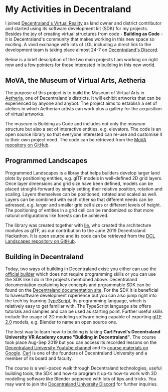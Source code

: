 # My Activities in Decentraland

I joined [Decentraland's Virtual Reality](https://decentraland.org/) as land owner and district contributor and started using its software development kit (SDK) for my projects. Besides the joy of creating virtual structures from code - **Building as Code** - it is Decentraland's community that makes working in this new space so exciting. A vivid exchange with lots of LOL including a direct link to the development team is taking place almost 24-7 on [Decentraland's Discord](https://dcl.gg/discord).    

Below is a brief description of the two main projects I am working on right now and a few pointers for those interested in building in this new world.

## MoVA, the Museum of Virtual Arts, Aetheria

The purpose of this project is to build the Museum of Virtual Arts in [Aetheria](https://aetheria.io), one of Decentraland's districts. It will exhibit artworks that can be experienced by anyone and anybot. The project aims to establish a set of ateliers in which Aetherian artists can work plus a gallery for the acquisition of virtual artworks.

The museum is Building as Code and includes not only the museum structure but also a set of interactive entities, e.g. elevators. The code is an open source library so that everyone interested can re-use and customise it to their own project need. The code can be retrieved from the [MoVA repository on GitHub](https://github.com/vrontier/MoVA).

## Programmed Landscapes 

Programmed Landscapes is a libray that helps builders develop larger land plots by positioning entities, e.g. glTF models in well-defined 2D grid layers. Once layer dimensions and grid size have been defined, models can be placed straight-forward by simply setting their relative position, rotation and scaling. Layers themselves can be positioned, rotated and scaled as well. Layers can be combined with each other so that different needs can be adressed, e.g. larger and smaller grid cell sizes or different levels of height. The positioning of entities in a grid cell can be randomized so that more natural onfigurations like forests can be achieved.

The library was created together with [Ile](https://github.com/iillee), who created the architecture modules as glTF, as our contribution to the June 2019 Decentraland Hackathon. It is open source and its code can be retrieved from the [DCL Landscapes repository on GitHub](https://github.com/vrontier/dcl-landscapes).

## Building in Decentraland

Today, two ways of building in Decentraland exist: you either can use the [official builder](https://builder.decentraland.org) which does not require programming skills or you can use the SDK like I do in the projects mentioned above. Decentraland documentation explaining key concepts and prgrammable SDK can be found on the [Decentraland documentation site](https://docs.decentraland.org). For the SDK it is beneficial to havesoftware development rxperience but you can also jump right into the tech by learning [TypeScript](https://www.typescriptlang.org/), its programming language, which is relatively easy to get familiar with. The TypeScript language site offers tutorials and samples and can be used as starting point. Further useful skills include the usage of 3D modeling software being capable of exporting [glTF 2.0](https://www.khronos.org/gltf/) models, e.g. Blender to name an open source one.   

The best way to learn how-to building is taking **Carl Fravel's Decentraland University VR Academy course "Building in Decentraland"**. The course took place Aug-Sep 2019 but you can access its recorded lessons on the [Decentraland University Youtube channel](https://www.youtube.com/playlist?list=PLrON4JHIuqpkNeeUCMOnDCdZ53S6o3Ndw) and its [course materials on Google](https://docs.google.com/document/d/1AF9l3lYzQsiwFcIexGKP3TI-FFUcMVE34Su6U7FuhZo). [Carl](https://gitlab.com/cfravel) is one of the founders of Decentraland University and a member of its board and faculty.  

The course is a well-paced walk through Decentraland technologies, useful building tools, the SDK and how-to program it up-to how-to work with 3D modelling software like Blender peppered with lots of tips and tricks. You may want to join the [Decentraland University Discord](https://discord.gg/UK6AZCd) for further inquiries.   
